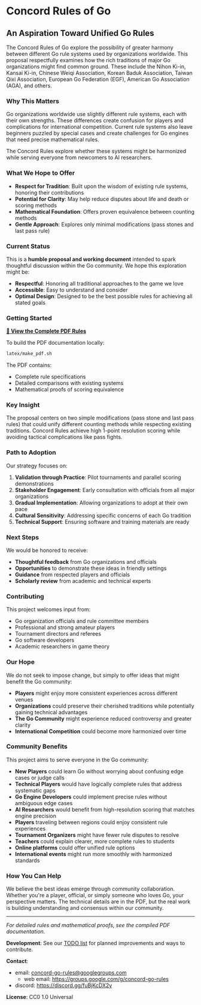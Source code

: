 # Concord Rules of Go

## An Aspiration Toward Unified Go Rules

The Concord Rules of Go explore the possibility of greater harmony between different Go rule systems used by organizations worldwide.
This proposal respectfully examines how the rich traditions of major Go organizations might find common ground.
These include the Nihon Ki-in, Kansai Ki-in, Chinese Weiqi Association, Korean Baduk Association, Taiwan Qixi Association, European Go Federation (EGF), American Go Association (AGA), and others.

### Why This Matters

Go organizations worldwide use slightly different rule systems, each with their own strengths.
These differences create confusion for players and complications for international competition.
Current rule systems also leave beginners puzzled by special cases and create challenges for Go engines that need precise mathematical rules.

The Concord Rules explore whether these systems might be harmonized while serving everyone from newcomers to AI researchers.

### What We Hope to Offer

- **Respect for Tradition**: Built upon the wisdom of existing rule systems, honoring their contributions
- **Potential for Clarity**: May help reduce disputes about life and death or scoring methods
- **Mathematical Foundation**: Offers proven equivalence between counting methods
- **Gentle Approach**: Explores only minimal modifications (pass stones and last pass rule)

### Current Status

This is a **humble proposal and working document** intended to spark thoughtful discussion within the Go community. We hope this exploration might be:

- **Respectful**: Honoring all traditional approaches to the game we love
- **Accessible**: Easy to understand and consider
- **Optimal Design**: Designed to be the best possible rules for achieving all stated goals 

### Getting Started

**[📄 View the Complete PDF Rules](https://github.com/lukaszlew/concord-go-rules/blob/main/Concord%20Go%20Rules.pdf)**

To build the PDF documentation locally:
```bash
latex/make_pdf.sh
```

The PDF contains:
- Complete rule specifications
- Detailed comparisons with existing systems
- Mathematical proofs of scoring equivalence

### Key Insight

The proposal centers on two simple modifications (pass stone and last pass rules) that could unify different counting methods while respecting existing traditions.
Concord Rules achieve high 1-point resolution scoring while avoiding tactical complications like pass fights.

### Path to Adoption

Our strategy focuses on:

1. **Validation through Practice**: Pilot tournaments and parallel scoring demonstrations
2. **Stakeholder Engagement**: Early consultation with officials from all major organizations
3. **Gradual Implementation**: Allowing organizations to adopt at their own pace
4. **Cultural Sensitivity**: Addressing specific concerns of each Go tradition
5. **Technical Support**: Ensuring software and training materials are ready

### Next Steps

We would be honored to receive:

- **Thoughtful feedback** from Go organizations and officials
- **Opportunities** to demonstrate these ideas in friendly settings
- **Guidance** from respected players and officials
- **Scholarly review** from academic and technical experts

### Contributing

This project welcomes input from:
- Go organization officials and rule committee members
- Professional and strong amateur players
- Tournament directors and referees
- Go software developers
- Academic researchers in game theory

### Our Hope

We do not seek to impose change, but simply to offer ideas that might benefit the Go community:

- **Players** might enjoy more consistent experiences across different venues
- **Organizations** could preserve their cherished traditions while potentially gaining technical advantages
- **The Go Community** might experience reduced controversy and greater clarity
- **International Competition** could become more harmonized over time

### Community Benefits

This project aims to serve everyone in the Go community:
- **New Players** could learn Go without worrying about confusing edge cases or judge calls
- **Technical Players** would have logically complete rules that address systematic gaps
- **Go Engine Developers** could implement precise rules without ambiguous edge cases
- **AI Researchers** would benefit from high-resolution scoring that matches engine precision
- **Players** traveling between regions could enjoy consistent rule experiences
- **Tournament Organizers** might have fewer rule disputes to resolve
- **Teachers** could explain clearer, more complete rules to students
- **Online platforms** could offer unified rule options
- **International events** might run more smoothly with harmonized standards

### How You Can Help

We believe the best ideas emerge through community collaboration.
Whether you're a player, official, or simply someone who loves Go, your perspective matters.
The technical details are in the PDF, but the real work is building understanding and consensus within our community.

---

*For detailed rules and mathematical proofs, see the compiled PDF documentation.*

**Development**: See our [TODO list](TODO.md) for planned improvements and ways to contribute.

**Contact**: 
- email: concord-go-rules@googlegroups.com 
  - web email: https://groups.google.com/g/concord-go-rules
- discord: https://discord.gg/fuBjKcDX2y

**License**: CC0 1.0 Universal
